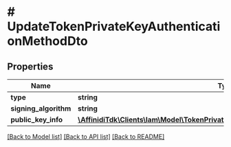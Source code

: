 # # UpdateTokenPrivateKeyAuthenticationMethodDto

## Properties

| Name                  | Type                                                                                                                                             | Description | Notes      |
| --------------------- | ------------------------------------------------------------------------------------------------------------------------------------------------ | ----------- | ---------- |
| **type**              | **string**                                                                                                                                       |             | [optional] |
| **signing_algorithm** | **string**                                                                                                                                       |             | [optional] |
| **public_key_info**   | [**\AffinidiTdk\Clients\Iam\Model\TokenPrivateKeyAuthenticationMethodDtoPublicKeyInfo**](TokenPrivateKeyAuthenticationMethodDtoPublicKeyInfo.md) |             | [optional] |

[[Back to Model list]](../../README.md#models) [[Back to API list]](../../README.md#endpoints) [[Back to README]](../../README.md)
